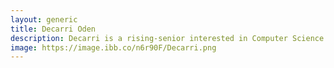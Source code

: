 ```yaml
---
layout: generic
title: Decarri Oden
description: Decarri is a rising-senior interested in Computer Science and Philanthropy. In his free time he enjoys playing sports, listening to music, and coding. Decarri's social impact project, Shock, is all about connecting the black and brown youth with more oppurtunities in tech.
image: https://image.ibb.co/n6r90F/Decarri.png
---
```

